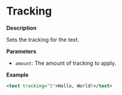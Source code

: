 # Tracking

**Description**

Sets the tracking for the text.

**Parameters**

- `amount`: The amount of tracking to apply.

**Example**

```xml
<text tracking="5">Hello, World!</text>
```
